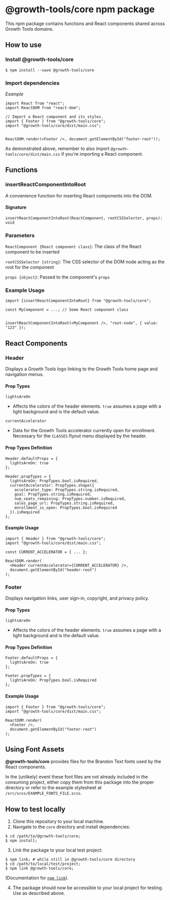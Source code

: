 # @growth-tools/core npm package

This npm package contains functions and React components shared across Growth Tools domains.

## How to use

### Install @growth-tools/core

`$ npm install --save @growth-tools/core`

### Import dependencies

*Example*

```
import React from "react";
import ReactDOM from "react-dom";

// Import a React component and its styles.
import { Footer } from "@growth-tools/core";
import "@growth-tools/core/dist/main.css";


ReactDOM.render(<Footer />, document.getElementById("footer-root"));

```

As demonstrated above, remember to also import `@growth-tools/core/dist/main.css` if you're importing a React component.

## Functions

### insertReactComponentIntoRoot

A convenience function for inserting React components into the DOM.

#### Signature

`insertReactComponentIntoRoot(ReactComponent, rootCSSSelector, props): void`

### Parameters

`ReactComponent {React component class}`: The class of the React component to be inserted

`rootCSSSelector {string}`: The CSS selector of the DOM node acting as the root for the component

`props {object}`: Passed to the component's `props`

### Example Usage

```
import {insertReactComponentIntoRoot} from "@growth-tools/core";

const MyComponent = ...; // Some React component class


insertReactComponentIntoRoot(<MyComponent />, "root-node", { value: "123" });
```

## React Components

### Header

Displays a Growth Tools logo linking to the Growth Tools home page and navigation menus.

#### Prop Types

`lightsAreOn`
- Affects the colors of the header elements. `true` assumes a page with a light background and is the default value.

`currentAccelerator`
- Data for the Growth Tools accelerator currently open for enrollment. Necessary for the `CLASSES` flyout menu displayed by the header.

#### Prop Types Definition

```
Header.defaultProps = {
  lightsAreOn: true
};

Header.propTypes = {
  lightsAreOn: PropTypes.bool.isRequired,
  currentAccelerator: PropTypes.shape({
    accelerator_type: PropTypes.string.isRequired,
    goal: PropTypes.string.isRequired,
    num_seats_remaining: PropTypes.number.isRequired,
    sales_page_url: PropTypes.string.isRequired,
    enrollment_is_open: PropTypes.bool.isRequired
  }).isRequired
};
```

#### Example Usage

```
import { Header } from "@growth-tools/core";
import "@growth-tools/core/dist/main.css";

const CURRENT_ACCELERATOR = { ... };

ReactDOM.render(
  <Header currentAccelerator={CURRENT_ACCELERATOR} />,
  document.getElementById("header-root")
);
```


### Footer

Displays navigation links, user sign-in, copyright, and privacy policy.

#### Prop Types

`lightsAreOn`
- Affects the colors of the header elements. `true` assumes a page with a light background and is the default value.

#### Prop Types Definition

```
Footer.defaultProps = {
  lightsAreOn: true
};

Footer.propTypes = {
  lightsAreOn: PropTypes.bool.isRequired
};
```

#### Example Usage

```
import { Footer } from "@growth-tools/core";
import "@growth-tools/core/dist/main.css";

ReactDOM.render(
  <Footer />,
  document.getElementById("footer-root")
);
```

## Using Font Assets

**@growth-tools/core** provides files for the Brandon Text fonts used by the React components.

In the (unlikely) event these font files are not already included in the consuming project, either copy them from this package into the proper directory or refer to the example stylesheet at `/src/scss/EXAMPLE_FONTS_FILE.scss`.


## How to test locally

1. Clone this repository to your local machine.
2. Navigate to the `core` directory and install dependencies:
```
$ cd /path/to/@growth-tools/core;
$ npm install;
```
3. Link the package to your local test project:
```
$ npm link; # while still in @growth-tools/core directory
$ cd /path/to/local/test/project;
$ npm link @growth-tools/core;
```
(Documentation for [`npm link`](https://docs.npmjs.com/cli/link.html)).

4. The package should now be accessible to your local project for testing. Use as described above.
